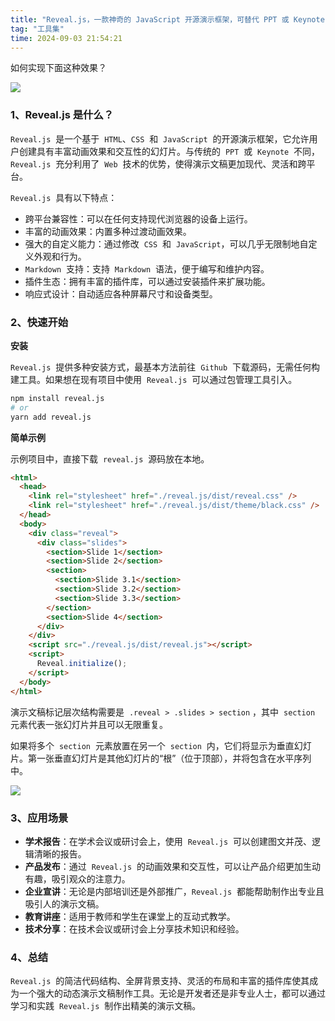 ```yaml
---
title: "Reveal.js，一款神奇的 JavaScript 开源演示框架，可替代 PPT 或 Keynote 吗？"
tag: "工具集"
time: 2024-09-03 21:54:21
---
```


如何实现下面这种效果？

<img src="../imgs/58/01.gif" />

### 1、Reveal.js 是什么？

`Reveal.js`  是一个基于  `HTML`、`CSS`  和  `JavaScript`  的开源演示框架，它允许用户创建具有丰富动画效果和交互性的幻灯片。与传统的  `PPT`  或  `Keynote`  不同，`Reveal.js`  充分利用了  `Web`  技术的优势，使得演示文稿更加现代、灵活和跨平台。

`Reveal.js`  具有以下特点：

- 跨平台兼容性：可以在任何支持现代浏览器的设备上运行。
- 丰富的动画效果：内置多种过渡动画效果。
- 强大的自定义能力：通过修改  `CSS`  和  `JavaScript`，可以几乎无限制地自定义外观和行为。
- `Markdown`  支持：支持  `Markdown`  语法，便于编写和维护内容。
- 插件生态：拥有丰富的插件库，可以通过安装插件来扩展功能。
- 响应式设计：自动适应各种屏幕尺寸和设备类型。

### 2、快速开始

**安装**

`Reveal.js`  提供多种安装方式，最基本方法前往  `Github`  下载源码，无需任何构建工具。如果想在现有项目中使用  `Reveal.js`  可以通过包管理工具引入。

```sh
npm install reveal.js
# or
yarn add reveal.js
```

**简单示例**

示例项目中，直接下载  `reveal.js`  源码放在本地。

```html
<html>
  <head>
    <link rel="stylesheet" href="./reveal.js/dist/reveal.css" />
    <link rel="stylesheet" href="./reveal.js/dist/theme/black.css" />
  </head>
  <body>
    <div class="reveal">
      <div class="slides">
        <section>Slide 1</section>
        <section>Slide 2</section>
        <section>
          <section>Slide 3.1</section>
          <section>Slide 3.2</section>
          <section>Slide 3.3</section>
        </section>
        <section>Slide 4</section>
      </div>
    </div>
    <script src="./reveal.js/dist/reveal.js"></script>
    <script>
      Reveal.initialize();
    </script>
  </body>
</html>
```

演示文稿标记层次结构需要是  `.reveal > .slides > section` ，其中  `section`  元素代表一张幻灯片并且可以无限重复。

如果将多个  `section`  元素放置在另一个  `section`  内，它们将显示为垂直幻灯片。第一张垂直幻灯片是其他幻灯片的“根”（位于顶部），并将包含在水平序列中。

<img src="../imgs/58/02.gif" />

### 3、应用场景

- **学术报告**：在学术会议或研讨会上，使用  `Reveal.js`  可以创建图文并茂、逻辑清晰的报告。
- **产品发布**：通过  `Reveal.js`  的动画效果和交互性，可以让产品介绍更加生动有趣，吸引观众的注意力。
- **企业宣讲**：无论是内部培训还是外部推广，`Reveal.js`  都能帮助制作出专业且吸引人的演示文稿。
- **教育讲座**：适用于教师和学生在课堂上的互动式教学。
- **技术分享**：在技术会议或研讨会上分享技术知识和经验。

### 4、总结

`Reveal.js`  的简洁代码结构、全屏背景支持、灵活的布局和丰富的插件库使其成为一个强大的动态演示文稿制作工具。无论是开发者还是非专业人士，都可以通过学习和实践  `Reveal.js`  制作出精美的演示文稿。
